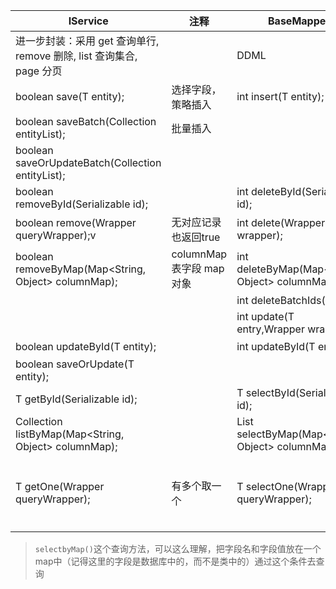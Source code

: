 | IService                                                     | 注释                      | BaseMapper                                       | 注释                                                         |
| ------------------------------------------------------------ | ------------------------- | ------------------------------------------------ | ------------------------------------------------------------ |
| 进一步封装：采用 get 查询单行, remove 删除, list 查询集合, page 分页 |                           | DDML                                             |                                                              |
| boolean save(T entity);                                      | 选择字段，策略插入        | int insert(T entity);                            | 插入一条记录                                                 |
| boolean saveBatch(Collection entityList);                    | 批量插入                  |                                                  |                                                              |
| boolean saveOrUpdateBatch(Collection entityList);            |                           |                                                  |                                                              |
| boolean removeById(Serializable id);                         |                           | int deleteById(Serializable id);                 | 根据 ID 删除                                                 |
| boolean remove(Wrapper queryWrapper);v                       | 无对应记录也返回true      | int delete(Wrapper wrapper);                     | 根据 entity 条件删除                                         |
| boolean removeByMap(Map<String, Object> columnMap);          | columnMap 表字段 map 对象 | int deleteByMap(Map<String, Object> columnMap);  | 根据 columnMap 条件，删除记录                                |
|                                                              |                           | int deleteBatchIds(List<T>)                      |                                                              |
|                                                              |                           | int update(T entry,Wrapper wrapper)              |                                                              |
| boolean updateById(T entity);                                |                           | int updateById(T entity);                        | 根据 ID 修改                                                 |
| boolean saveOrUpdate(T entity);                              |                           |                                                  |                                                              |
| T getById(Serializable id);                                  |                           | T selectById(Serializable id);                   | 根据 ID 查询                                                 |
| Collection listByMap(Map<String, Object> columnMap);         |                           | List selectByMap(Map<String, Object> columnMap); | 查询（根据 columnMap 条件）                                  |
| T getOne(Wrapper queryWrapper);                              | 有多个取一个              | T selectOne(Wrapper queryWrapper);               | 根据 entity 条件，查询一条记录，如果逻辑非唯一需要 wrapper.last("limit 1") 设置唯一性 |

> `selectbyMap()`这个查询方法，可以这么理解，把字段名和字段值放在一个map中（记得这里的字段是数据库中的，而不是类中的）通过这个条件去查询
